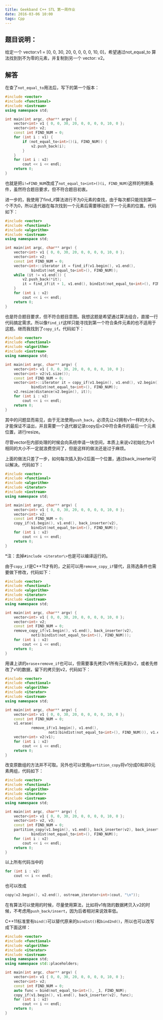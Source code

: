 ```yaml
---
title: Geekband C++ STL 第一周作业
date: 2016-03-06 10:00
tags: Cpp
---
```


## 题目说明：

给定一个 vector:v1 = [0, 0, 30, 20, 0, 0, 0, 0, 10, 0]，希望通过not_equal_to 算法找到到不为零的元素，并复制到另一个 vector: v2。


<!--more-->

## 解答

在查了`not_equal_to`用法后，写下的第一个版本：

``` cpp
#include <vector>
#include <functional>
#include <iostream>
using namespace std;

int main(int argc, char** argv) {
	vector<int> v1 { 0, 0, 30, 20, 0, 0, 0, 0, 10, 0 };
	vector<int> v2;
	const int FIND_NUM = 0;
	for (int i : v1) {
		if (not_equal_to<int>()(i, FIND_NUM)) {
			v2.push_back(i);
		}
	}
	for (int i : v2)
		cout << i << endl;
	return 0;
}
```

也就是把`i!=FIND_NUM`改成了`not_equal_to<int>()(i, FIND_NUM)`这样的判断条件，虽然符合题目要求，但不符合题目初衷。

进一步的，我使用了find_if算法进行不为0元素的查找，由于每次都只能找到第一个不为0，所以迭代器在每次找到一个元素后需要移动到下一个元素的位置。代码如下：

``` cpp
#include <vector>
#include <functional>
#include <algorithm>
#include <iostream>
using namespace std;

int main(int argc, char** argv) {
	vector<int> v1 { 0, 0, 30, 20, 0, 0, 0, 0, 10, 0 };
	vector<int> v2;
	const int FIND_NUM = 0;
	vector<int>::iterator it = find_if(v1.begin(), v1.end(),
			bind1st(not_equal_to<int>(), FIND_NUM));
	while (it != v1.end()) {
		v2.push_back(*it);
		it = find_if(it + 1, v1.end(), bind1st(not_equal_to<int>(), FIND_NUM));
	}
	for (int i : v2)
		cout << i << endl;
	return 0;
}
```

也是符合题目要求，但不符合题目意图。我想这题是希望通过算法组合，直接一行代码搞定需求。所以像`find_if`这样只能寻找到第一个符合条件元素的也不适用于这题。继而我找到了`copy_if`。代码如下：

``` cpp
#include <vector>
#include <functional>
#include <algorithm>
#include <iostream>
using namespace std;

int main(int argc, char** argv) {
	vector<int> v1 { 0, 0, 30, 20, 0, 0, 0, 0, 10, 0 };
	vector<int> v2(v1.size());
	const int FIND_NUM = 0;
	vector<int>::iterator it = copy_if(v1.begin(), v1.end(), v2.begin(),
			bind1st(not_equal_to<int>(), FIND_NUM));
	v2.resize(distance(v2.begin(), it));
	for (int i : v2)
		cout << i << endl;
	return 0;
}
```

其中的问题显而易见，由于无法使用`push_back`，必须先让v2拥有v1一样的大小，才能保证不溢出，并且需要一个迭代器记录copy后v2中符合条件的最后一个元素位置，进行resize。

尽管vector在内部处理的时候会向系统申请一块空间，本质上来说v2初始化为v1相同的大小不一定就浪费空间了，但是这样的做法还是过于麻烦。

上面的做法只差了一步，如何每次插入到v2后面一个位置，通过back_inserter可以解决。代码如下：

``` cpp
#include <vector>
#include <functional>
#include <algorithm>
#include <iterator>
#include <iostream>
using namespace std;

int main(int argc, char** argv) {
	vector<int> v1 { 0, 0, 30, 20, 0, 0, 0, 0, 10, 0 };
	vector<int> v2;
	const int FIND_NUM = 0;
	copy_if(v1.begin(), v1.end(), back_inserter(v2),
			bind1st(not_equal_to<int>(), FIND_NUM));
	for (int i : v2)
		cout << i << endl;
	return 0;
}
```

*注：去掉`#include <iterator\>`也是可以编译运行的。

由于`copy_if`是C++11才有的，之前可以用`remove_copy_if`替代，且筛选条件也需要做下修改，代码如下：

``` cpp
#include <vector>
#include <functional>
#include <algorithm>
#include <iterator>
#include <iostream>
using namespace std;

int main(int argc, char** argv) {
	vector<int> v1 { 0, 0, 30, 20, 0, 0, 0, 0, 10, 0 };
	vector<int> v2;
	const int FIND_NUM = 0;
	remove_copy_if(v1.begin(), v1.end(), back_inserter(v2),
			not1(bind1st(not_equal_to<int>(), FIND_NUM)));
	for (int i : v2)
		cout << i << endl;
	return 0;
}
```

用课上讲的`erase`+`remove_if`也可以，但需要事先拷贝v1所有元素到v2，或者先修改了v1的数据，留下的拷贝到v2，代码如下：

``` cpp
#include <vector>
#include <functional>
#include <algorithm>
#include <iterator>
#include <iostream>
using namespace std;

int main(int argc, char** argv) {
	vector<int> v1 { 0, 0, 30, 20, 0, 0, 0, 0, 10, 0 };
	const int FIND_NUM = 0;
	v1.erase(
			remove_if(v1.begin(), v1.end(),
					not1(bind1st(not_equal_to<int>(), FIND_NUM))), v1.end());
	vector<int> v2(v1);
	for (int i : v2)
		cout << i << endl;
	return 0;
}
```

改变原数组的方法并不可取。另外也可以使用`partition_copy`将v1分成0和非0元素两组，代码如下：

``` cpp
#include <vector>
#include <functional>
#include <algorithm>
#include <iterator>
#include <iostream>
using namespace std;

int main(int argc, char** argv) {
	vector<int> v1 { 0, 0, 30, 20, 0, 0, 0, 0, 10, 0 };
	vector<int> v2, v3;
	const int FIND_NUM = 0;
	partition_copy(v1.begin(), v1.end(), back_inserter(v2), back_inserter(v3),
			bind1st(not_equal_to<int>(), FIND_NUM));
	for (int i : v2)
		cout << i << endl;
	return 0;
}
```

以上所有代码当中的

``` cpp
for (int i : v2)
	cout << i << endl;
```
也可以改成

``` cpp
copy(v2.begin(), v2.end(), ostream_iterator<int>(cout, "\n"));
```

在有算法可以使用的时候，尽量使用算法，比如将v1有效的数据拷贝入v2的时候，不考虑用`push_back/insert`，因为后者相对来说效率低。

C++11标准里有`bind()`可以替代原来的`bind1st()`和`bind2nd()`，所以也可以改写成下面这样：

``` cpp
#include <vector>
#include <functional>
#include <algorithm>
#include <iterator>
#include <iostream>
using namespace std;
using namespace std::placeholders;

int main(int argc, char** argv) {
	vector<int> v1 { 0, 0, 30, 20, 0, 0, 0, 0, 10, 0 };
	vector<int> v2;
	const int FIND_NUM = 0;
	auto func = bind(not_equal_to<int>(), _1, FIND_NUM);
	copy_if(v1.begin(), v1.end(), back_inserter(v2), func);
	for (int i : v2)
		cout << i << endl;
	return 0;
}
```